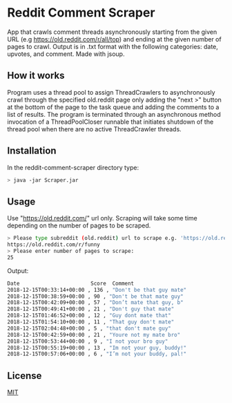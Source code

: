 # Reddit Comment Scraper
App that crawls comment threads asynchronously starting from the given URL (e.g https://old.reddit.com/r/all/top) and ending at the given number of pages to crawl. Output is in .txt format with the following categories: date, upvotes, and comment. Made with jsoup.

## How it works
Program uses a thread pool to assign ThreadCrawlers to asynchronously crawl through the specified old.reddit page only adding the "next >" button at the bottom of the page to the task queue and adding the comments to a list of results. The program is terminated through an asynchronous method invocation of a ThreadPoolCloser runnable that initiates shutdown of the thread pool when there are no active ThreadCrawler threads.

## Installation
In the reddit-comment-scraper directory type:

```sh
> java -jar Scraper.jar
```
## Usage
Use "https://old.reddit.com/" url only. Scraping will take some time depending on the number of pages to be scraped.
```sh
> Please type subreddit (old.reddit) url to scrape e.g. 'https://old.reddit.com/': 
https://old.reddit.com/r/funny
> Please enter number of pages to scrape:
25
```

Output:
```sh
Date                       Score  Comment
2018-12-15T00:33:14+00:00 , 136 , "Don't be that guy mate"
2018-12-15T00:38:59+00:00 , 90 , "Don't be that mate guy"
2018-12-15T00:42:09+00:00 , 57 , "Don’t mate that guy, b"
2018-12-15T00:49:41+00:00 , 21 , "Don't guy that mate"
2018-12-15T01:46:52+00:00 , 12 , "Guy dont mate that"
2018-12-15T01:54:10+00:00 , 11 , "That guy don't mate"
2018-12-15T02:04:48+00:00 , 5 , "that don't mate guy"
2018-12-15T00:42:59+00:00 , 21 , "Youre not my mate bro"
2018-12-15T00:53:44+00:00 , 9 , "I not your bro guy"
2018-12-15T00:55:19+00:00 , 13 , "Im not your guy, buddy!"
2018-12-15T00:57:06+00:00 , 6 , "I’m not your buddy, pal!"
```

## License
[MIT](https://choosealicense.com/licenses/mit/)